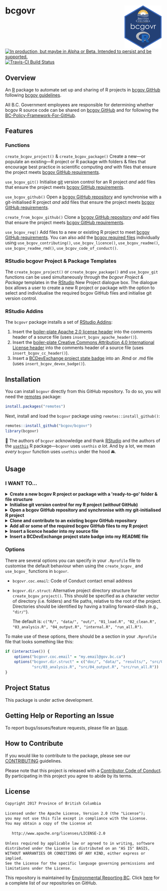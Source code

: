 
<!-- README.md is generated from README.Rmd. Please edit README.Rmd (this file) -->
bcgovr <img src="img/logo.png" align="right" />
===============================================

<a rel="Delivery" href="https://github.com/BCDevExchange/assets/blob/master/README.md"><img alt="In production, but maybe in Alpha or Beta. Intended to persist and be supported." style="border-width:0" src="https://assets.bcdevexchange.org/images/badges/delivery.svg" title="In production, but maybe in Alpha or Beta. Intended to persist and be supported." /></a>[![Travis-CI Build Status](https://travis-ci.org/bcgov/bcgovr.svg?branch=master)](https://travis-ci.org/bcgov/bcgovr)

Overview
--------

An [R](http://r-project.org) package to automate set up and sharing of R projects in [bcgov GitHub](https://github.com/bcgov) following [bcgov guidelines](https://github.com/bcgov/BC-Policy-Framework-For-GitHub).

All B.C. Government employees are responsible for determining whether bcgov R source code can be shared on [bcgov GitHub](https://github.com/bcgov) and for following the [BC-Policy-Framework-For-GitHub](https://github.com/bcgov/BC-Policy-Framework-For-GitHub).

Features
--------

### Functions

`create_bcgov_project()` & `create_bcgov_package()` Create a new—or populate an existing—R project or R package with folders & files that encourage best practice in scientific computing *and* with files that ensure the project meets [bcgov GitHub requirements](https://github.com/bcgov/BC-Policy-Framework-For-GitHub/blob/master/BC-Gov-Org-HowTo/Cheatsheet.md).

`use_bcgov_git()` Initialise [git](https://git-scm.com/) version control for an R project *and* add files that ensure the project meets [bcgov GitHub requirements](https://github.com/bcgov/BC-Policy-Framework-For-GitHub/blob/master/BC-Gov-Org-HowTo/Cheatsheet.md).

`use_bcgov_github()` Open a [bcgov GitHub repository](https://github.com/bcgov) and synchronise with a git-initialised R project *and* add files that ensure the project meets [bcgov GitHub requirements](https://github.com/bcgov/BC-Policy-Framework-For-GitHub/blob/master/BC-Gov-Org-HowTo/Cheatsheet.md).

`create_from_bcgov_github()` Clone a [bcgov GitHub repository](https://github.com/bcgov) *and* add files that ensure the project meets [bcgov GitHub requirements](https://github.com/bcgov/BC-Policy-Framework-For-GitHub/blob/master/BC-Gov-Org-HowTo/Cheatsheet.md).

`use_bcgov_req()` Add files to a new or existing R project to meet [bcgov GitHub requirements](https://github.com/bcgov/BC-Policy-Framework-For-GitHub/blob/master/BC-Gov-Org-HowTo/Cheatsheet.md). You can also add the [bcgov required files](https://github.com/bcgov/BC-Policy-Framework-For-GitHub/blob/master/BC-Gov-Org-HowTo/Cheatsheet.md) individually using `use_bcgov_contributing()`, `use_bcgov_licence()`, `use_bcgov_readme()`, `use_bcgov_readme_rmd()`, `use_bcgov_code_of_conduct()`.

### RStudio bcgovr Project & Package Templates

The `create_bcgov_project()` or `create_bcgov_package()` and `use_bcgov_git` functions can be used simultaneously through the *bcgovr Project & Package* templates in the [RStudio](https://www.rstudio.com/) New Project dialogue box. The dialogue box allows a user to create a new R project or package with the option to select and individualise the required bcgov GitHub files and initialise git version control.

### RStudio Addins

The `bcgovr` package installs a set of [RStudio Addins](https://rstudio.github.io/rstudioaddins/):

1.  Insert the [boiler-plate Apache 2.0 license header](https://github.com/bcgov/BC-Policy-Framework-For-GitHub/blob/master/BC-Open-Source-Development-Employee-Guide/Licenses.md) into the comments header of a source file (uses `insert_bcgov_apache_header()`).
2.  Insert the [boiler-plate Creative Commons Attribution 4.0 International License header](https://github.com/bcgov/BC-Policy-Framework-For-GitHub/blob/master/BC-Open-Source-Development-Employee-Guide/Licenses.md) into the comments header of a source file (uses `insert_bcgov_cc_header()`).
3.  Insert a [BCDevExchange project state badge](https://github.com/BCDevExchange/assets/blob/master/README.md) into an .Rmd or .md file (uses `insert_bcgov_devex_badge()`).

Installation
------------

You can install `bcgovr` directly from this GitHub repository. To do so, you will need the [remotes](https://cran.r-project.org/web/packages/remotes/index.html) package:

``` r
install.packages("remotes")
```

Next, install and load the `bcgovr` package using `remotes::install_github()`:

``` r
remotes::install_github("bcgov/bcgovr")
library(bcgovr)
```

🎉 The authors of `bcgovr` acknowledge and thank [RStudio](https://www.rstudio.com/) and the authors of the [`usethis`](https://cran.r-project.org/web/packages/usethis/index.html) R package—`bcgovr` uses `usethis` *a lot*. And by a lot, we mean *every* `bcgovr` function uses `usethis` under the hood 🚘.

Usage
-----

### I WANT TO...

<details><summary><strong>Create a new bcgov R project or package with a 'ready-to-go' folder & file structure</strong></summary>

<br />

Create and open or populate a local R project using `bcgovr::create_bcgov_project()`. Be sure to either specify your local directory using the `path` argument, or `setwd("C:/my-new-project")` before running `create_bcgov_project()`. The template `bcgovr` folders and files and required bcgov GitHub files will be created in the new directory. For using different project templates, see the [Options](#options) section below. Type `?create_bcgov_project` in the R console for help.

``` r
create_bcgov_project(path = "C:/my-new-project", coc_email = "my.email@gov.bc.ca") 
```

    C:/my-new-project
    ├── 01_load.R
    ├── 02_clean.R
    ├── 03_analysis.R
    ├── 04_output.R
    ├── CODE_OF_CONDUCT.md
    ├── CONTRIBUTING.md
    ├── LICENSE
    ├── R
    ├── README.Rmd
    ├── data
    ├── my-new-project.Rproj
    ├── out
    └── run_all.R

The `create_bcgov_package()` function is used the same way as `create_bcgov_project()` but will create all the folders & files to get started on creating an R package. Type `?create_bcgov_package` in the R console for help. The [R packages](http://r-pkgs.had.co.nz/) book by Hadley Wickham is a very useful resource if you are looking to create R packages.

``` r
create_bcgov_package(path = "C:/mynewrpackage", coc_email = "my.email@gov.bc.ca") 
```

    C:/mynewrpackage
    ├── CODE_OF_CONDUCT.md
    ├── CONTRIBUTING.md
    ├── DESCRIPTION
    ├── LICENSE
    ├── NAMESPACE
    ├── NEWS.md
    ├── R
    ├── README.Rmd
    ├── man
    ├── mynewrpackage.Rproj
    └── vignettes
        └── mynewrpackage.Rmd

Users can also use the *bcgovr Project & Package* templates in the [RStudio](https://www.rstudio.com/) New Project dialogue box to create a new R project. The dialogue box provides the option to select and individualise the required bcgov GitHub files and initialise git version control.

<br />

</details>

<details><summary><strong>Initialise git version control for my R project (<i>without</i> GitHub)</strong></summary>

<br />

Put your local R project under version control by initialising a [git](https://git-scm.com/) repository using `use_bcgov_git()`—this automatically completes staging and committing of the initial folders & files inside the project. The `use_bcgov_git()` function also ensures the project has the required bcgov GitHub files. Type `?use_bcgov_git` in the R console for help.

``` r
use_bcgov_git(coc_email = "my.email@gov.bc.ca") 
```

<br />

</details>

<details><summary><strong>Open a bcgov GitHub repository and synchronise with my git-initialised R project</strong></summary>

<br />

Share your git-initialised R project on [bcgov GitHub](https://github.com/bcgov) using `use_bcgov_github()`. The `use_bcgov_github()` function creates a repository on bcgov GitHub and adds and synchronises your local project with the newly created bcgov GitHub origin. The `use_bcgov_github()` function also ensures the project has the required bcgov GitHub files. Type `?use_bcgov_github` in the R console for help.

``` r
use_bcgov_github(organisation = "bcgov", coc_email = "my.email@gov.bc.ca") 
```

To add your project to bcgov GitHub with `use_bcgov_github()` users need to have a GitHub account *and* be a [member of the bcgov GitHub organisation](https://github.com/bcgov/BC-Policy-Framework-For-GitHub/blob/master/BC-Gov-Org-HowTo/Cheatsheet.md).

<br />

</details>

<details><summary><strong>Clone and contribute to an existing bcgov GitHub repository</strong></summary>

<br />

Create a new local git repository with a project or repository cloned from bcgov GitHub using `create_from_bcgov_github()`. The `create_from_bcgov_github()` function also ensures the project has the required bcgov GitHub files. Type `?create_from_bcgov_github` in the R console for help.

``` r
create_from_bcgov_github(repo = "bcgov/bcgovr", destdir = "C:/my_directory") 
```

<br />

</details>

<details><summary><strong>Add all or some of the required bcgov GitHub files to my R project</strong></summary>

<br />

Add the [required bcgov GitHub](https://github.com/bcgov/BC-Policy-Framework-For-GitHub/blob/master/BC-Gov-Org-HowTo/Cheatsheet.md) files—a LICENCE, a README, a CODE OF CONDUCT and a CONTRIBUTING file—to any new or existing bcgov R project or package using `use_bcgov_req()`. Type `?use_bcgov_req` in the R console for help.

You can use the `licence`, `coc_email` & `rmarkdown` arguments to change the default Apache 2.0 License, add your contact details to the Code of Conduct, or decline a README.Rmd file—maybe you only want a README.md for the project?

``` r
use_bcgov_req(licence = "cc-by", rmarkdown = FALSE, coc_email = "my.email@gov.bc.ca")
```

You can also add the individual required files as needed using:

``` r
use_bcgov_licence()
use_bcgov_readme()
use_bcgov_contributing()
use_bcgov_code_of_conduct(coc_email = "my.email@gov.bc.ca")
```

<br />

</details>

<details><summary><strong>Insert a licence header into my source file</strong></summary>

<br />

Need to add that Apache 2.0 or Creative Commons License header to a source file? Just click-click:

![](img/bcgovr_addin_licence.gif)

You can also use `insert_bcgov_apache_header()` or `insert_bcgov_cc_header()`.

<br />

</details>

<details><summary><strong>Insert a BCDevExchange project state badge into my README file</strong></summary>

<br />

Need to add a Project State Badge to your README file? Just click-click-click-click:

![](img/bcgovr_addin_badge.gif)

You can also use `insert_bcgov_devex_badge("inspiration")`. Type `?insert_bcgov_devex_badge` in the R console for the list of badge options and other help.

</details>

### Options

There are several options you can specify in your `.Rprofile` file to customise the default behaviour when using the `create_bcgov_` and `use_bcgov_` functions in `bcgovr`.

-   `bcgovr.coc.email`: Code of Conduct contact email address
-   `bcgovr.dir.struct`: Alternative project directory structure for `create_bcgov_project()`. This should be specified as a character vector of directory (i.e. folders) and file paths, relative to the root of the project. Directories should be identified by having a trailing forward-slash (e.g., `"dir/"`).

    The default is: `c("R/", "data/", "out/", "01_load.R", "02_clean.R", "03_analysis.R", "04_output.R", "internal.R", "run_all.R")`.

To make use of these options, there should be a section in your `.Rprofile` file that looks something like this:

``` r
if (interactive()) {
    options("bcgovr.coc.email" = "my.email@gov.bc.ca")
    options("bcgovr.dir.struct" = c("doc/", "data/", "results/", "src/01_load.R", "src/02_clean.R",
            "src/03_analysis.R", "src/04_output.R", "src/run_all.R"))
} 
```

Project Status
--------------

This package is under active development.

Getting Help or Reporting an Issue
----------------------------------

To report bugs/issues/feature requests, please file an [Issue](https://github.com/bcgov/bcgovr/issues/).

How to Contribute
-----------------

If you would like to contribute to the package, please see our [CONTRIBUTING](CONTRIBUTING.md) guidelines.

Please note that this project is released with a [Contributor Code of Conduct](CODE_OF_CONDUCT.md). By participating in this project you agree to abide by its terms.

License
-------

    Copyright 2017 Province of British Columbia

    Licensed under the Apache License, Version 2.0 (the "License");
    you may not use this file except in compliance with the License.
    You may obtain a copy of the License at 

       http://www.apache.org/licenses/LICENSE-2.0

    Unless required by applicable law or agreed to in writing, software
    distributed under the License is distributed on an "AS IS" BASIS,
    WITHOUT WARRANTIES OR CONDITIONS OF ANY KIND, either express or implied.
    See the License for the specific language governing permissions and
    limitations under the License.

This repository is maintained by [Environmental Reporting BC](http://www2.gov.bc.ca/gov/content?id=FF80E0B985F245CEA62808414D78C41B). Click [here](https://github.com/bcgov/EnvReportBC-RepoList) for a complete list of our repositories on GitHub.
